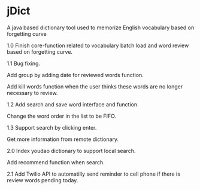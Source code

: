 # jDict
A java based dictionary tool used to memorize English vocabulary based on forgetting curve

1.0
Finish core-function related to vocabulary batch load and word review based on forgetting curve.

1.1
Bug fixing.

Add group by adding date for reviewed words function.

Add kill words function when the user thinks these words are no longer necessary to review.

1.2
Add search and save word interface and function.

Change the word order in the list to be FIFO.

1.3
Support search by clicking enter.

Get more information from remote dictionary.

2.0
Index youdao dictionary to support local search.

Add recommend function when search.

2.1
Add Twilio API to automatilly send reminder to cell phone if there is review words pending today.
